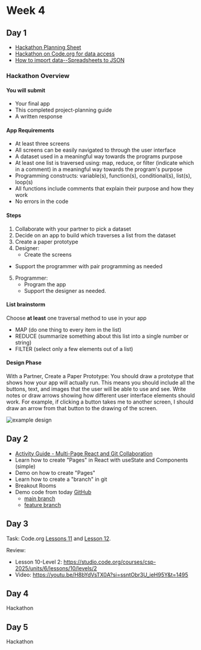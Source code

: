 # Week 4

## Day 1

* [Hackathon Planning Sheet](https://docs.google.com/document/d/12QYQpFen_lD5iYS1hy4Wmtc0_QUq0cHjWwoyR-LEViw/edit?usp=sharing)
* [Hackathon on Code.org for data access](https://studio.code.org/courses/csp-2025/units/6/lessons/13/levels/1)
* [How to import data--Spreadsheets to JSON](./HOWTO_CODE_ORG_DATA_IMPORT.md)

### Hackathon Overview

#### You will submit
* Your final app
* This completed project-planning guide
* A written response

#### App Requirements
* At least three screens
* All screens can be easily navigated to through the user interface
* A dataset used in a meaningful way towards the programs purpose
* At least one list is traversed using: map, reduce, or filter (indicate which in a comment) in a meaningful way towards the program's purpose
* Programming constructs: variable(s), function(s), conditional(s), list(s), loop(s)
* All functions include comments that explain their purpose and how they work
* No errors in the code

#### Steps
1. Collaborate with your partner to pick a dataset
2. Decide on an app to build which traverses a list from the dataset
3. Create a paper prototype
4. Designer:
    * Create the screens
* Support the programmer with pair programming as needed
5. Programmer: 
    * Program the app
    * Support the designer as needed. 

#### List brainstorm

Choose **at least** one traversal method to use in your app

* MAP (do one thing to every item in the list)
* REDUCE (summarize something about this list into a single number or string)
* FILTER (select only a few elements out of a list)

#### Design Phase

With a Partner, Create a Paper Prototype: You should draw a prototype that shows how your app will actually run. This means you should include all the buttons, text, and images that the user will be able to use and see. Write notes or draw arrows showing how different user interface elements should work. For example, if clicking a button takes me to another screen, I should draw an arrow from that button to the drawing of the screen. 

![example design](./assets/hackathon-design-example.png)

## Day 2

* [Activity Guide - Multi-Page React and Git Collaboration](./week4/week4-day-2-activity.md)
* Learn how to create "Pages" in React with useState and Components (simple)
* Demo on how to create "Pages"
* Learn how to create a "branch" in git
* Breakout Rooms
* Demo code from today [GitHub](https://github.com/rmccrear/hackathon-demo-2025)
    * [main branch](https://github.com/rmccrear/hackathon-demo-2025/blob/main/src/App.jsx)
    * [feature branch](https://github.com/rmccrear/hackathon-demo-2025/blob/feature-nav/src/App.jsx)

## Day 3

Task: Code.org [Lessons 11](https://studio.code.org/courses/csp-2025/units/6/lessons/11/levels/1) and [Lesson 12](https://studio.code.org/courses/csp-2025/units/6/lessons/12/levels/1).

Review: 

* Lesson 10-Level 2: https://studio.code.org/courses/csp-2025/units/6/lessons/10/levels/2
* Video: https://youtu.be/H8bYdVsTX0A?si=ssntObr3U_ieH95Y&t=1495

## Day 4

Hackathon

## Day 5

Hackathon